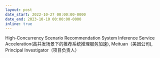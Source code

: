 ```yaml
---
layout: post
date_start: 2022-10-27 00:00:00-0000
date_end: 2023-10-10 00:00:00-0000
inline: true
---
```

High-Concurrency Scenario Recommendation System Inference Service Acceleration(高并发场景下的推荐系统推理服务加速), Meituan（美团公司), Principal Investigator（项目负责人）
